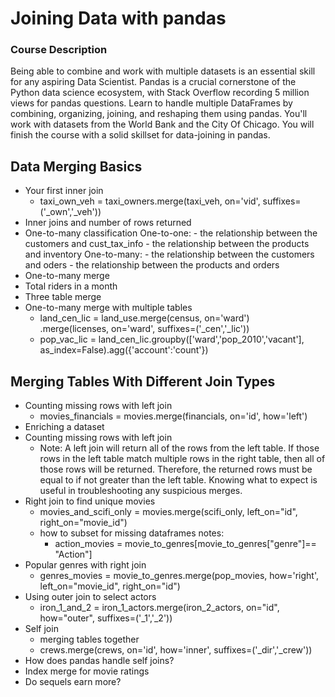 # Joining Data with pandas
### Course Description
Being able to combine and work with multiple datasets is an essential skill for any aspiring Data Scientist. Pandas is a crucial cornerstone of the Python data science ecosystem, with Stack Overflow recording 5 million views for pandas questions. Learn to handle multiple DataFrames by combining, organizing, joining, and reshaping them using pandas. You'll work with datasets from the World Bank and the City Of Chicago. You will finish the course with a solid skillset for data-joining in pandas.

## Data Merging Basics
- Your first inner join
    - taxi_own_veh = taxi_owners.merge(taxi_veh, on='vid', suffixes=('_own','_veh'))
- Inner joins and number of rows returned
- One-to-many classification
    One-to-one:
        - the relationship between the customers and cust_tax_info
        - the relationship between the products and inventory
    One-to-many:
        - the relationship between the customers and oders
        - the relationship between the products and orders
- One-to-many merge
- Total riders in a month
- Three table merge
- One-to-many merge with multiple tables
    - land_cen_lic = land_use.merge(census, on='ward') \
                    .merge(licenses, on='ward', suffixes=('_cen','_lic'))
    - pop_vac_lic = land_cen_lic.groupby(['ward','pop_2010','vacant'], 
                                   as_index=False).agg({'account':'count'})

## Merging Tables With Different Join Types
- Counting missing rows with left join
    - movies_financials = movies.merge(financials, on='id', how='left')
- Enriching a dataset
- Counting missing rows with left join
    - Note: A left join will return all of the rows from the left table. If those rows in the left table match multiple rows in the right table, then all of those rows will be returned. Therefore, the returned rows must be equal to if not greater than the left table. Knowing what to expect is useful in troubleshooting any suspicious merges.
- Right join to find unique movies
    - movies_and_scifi_only = movies.merge(scifi_only, left_on="id", right_on="movie_id")
    - how to subset for missing dataframes notes:
        - action_movies = movie_to_genres[movie_to_genres["genre"]== "Action"]
- Popular genres with right join
    - genres_movies = movie_to_genres.merge(pop_movies, how='right', 
                                      left_on="movie_id", 
                                      right_on="id")
- Using outer join to select actors
    - iron_1_and_2 = iron_1_actors.merge(iron_2_actors,
                                     on="id",
                                     how="outer",
                                     suffixes=('_1','_2'))
- Self join
    - merging tables together
    - crews.merge(crews, on='id', how='inner',
                                suffixes=('_dir','_crew'))
- How does pandas handle self joins?
- Index merge for movie ratings
- Do sequels earn more?
